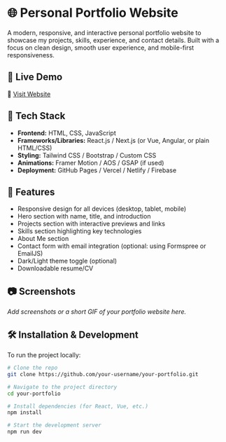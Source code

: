 # 🌐 Personal Portfolio Website

A modern, responsive, and interactive personal portfolio website to showcase my projects, skills, experience, and contact details. Built with a focus on clean design, smooth user experience, and mobile-first responsiveness.

## 🚀 Live Demo

🔗 [Visit Website](https://angjianming.vercel.app/)

## 🧰 Tech Stack

- **Frontend:** HTML, CSS, JavaScript
- **Frameworks/Libraries:** React.js / Next.js (or Vue, Angular, or plain HTML/CSS)
- **Styling:** Tailwind CSS / Bootstrap / Custom CSS
- **Animations:** Framer Motion / AOS / GSAP (if used)
- **Deployment:** GitHub Pages / Vercel / Netlify / Firebase

## 📂 Features

- Responsive design for all devices (desktop, tablet, mobile)
- Hero section with name, title, and introduction
- Projects section with interactive previews and links
- Skills section highlighting key technologies
- About Me section
- Contact form with email integration (optional: using Formspree or EmailJS)
- Dark/Light theme toggle (optional)
- Downloadable resume/CV

## 📷 Screenshots

_Add screenshots or a short GIF of your portfolio website here._

## 🛠️ Installation & Development

To run the project locally:

```bash
# Clone the repo
git clone https://github.com/your-username/your-portfolio.git

# Navigate to the project directory
cd your-portfolio

# Install dependencies (for React, Vue, etc.)
npm install

# Start the development server
npm run dev

